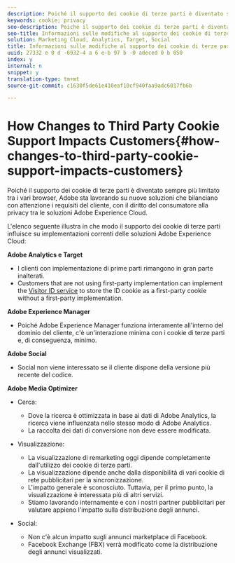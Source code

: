 ```yaml
---
description: Poiché il supporto dei cookie di terze parti è diventato sempre più limitato tra i vari browser, Adobe sta lavorando su nuove soluzioni che bilanciano con attenzione i requisiti del cliente, con il diritto del consumatore alla privacy tra le soluzioni Adobe Experience Cloud.
keywords: cookie; privacy
seo-description: Poiché il supporto dei cookie di terze parti è diventato sempre più limitato tra i vari browser, Adobe sta lavorando su nuove soluzioni che bilanciano con attenzione i requisiti del cliente, con il diritto del consumatore alla privacy tra le soluzioni Adobe Experience Cloud.
seo-title: Informazioni sulle modifiche al supporto dei cookie di terze parti influiscono sui clienti
solution: Marketing Cloud, Analytics, Target, Social
title: Informazioni sulle modifiche al supporto dei cookie di terze parti influiscono sui clienti
uuid: 27332 e 0 d -6932-4 a 6 e-b 97 b -0 adeced 0 b 050
index: y
internal: n
snippet: y
translation-type: tm+mt
source-git-commit: c1630f5de61e410eaf10cf940faa9adc6017fb6b

---
```



# How Changes to Third Party Cookie Support Impacts Customers{#how-changes-to-third-party-cookie-support-impacts-customers}

Poiché il supporto dei cookie di terze parti è diventato sempre più limitato tra i vari browser, Adobe sta lavorando su nuove soluzioni che bilanciano con attenzione i requisiti del cliente, con il diritto del consumatore alla privacy tra le soluzioni Adobe Experience Cloud.

L'elenco seguente illustra in che modo il supporto dei cookie di terze parti influisce su implementazioni correnti delle soluzioni Adobe Experience Cloud:

**Adobe Analytics e Target**

<!--
Test
-->

* I clienti con implementazione di prime parti rimangono in gran parte inalterati.
* Customers that are not using first-party implementation can implement the [Visitor ID service](https://marketing.adobe.com/resources/help/en_US/sc/implement/?f=visid_service) to store the ID cookie as a first-party cookie without a first-party implementation.

**Adobe Experience Manager**

* Poiché Adobe Experience Manager funziona interamente all'interno del dominio del cliente, c'è un'interazione minima con i cookie di terze parti e, di conseguenza, minimo.

**Adobe Social**

* Social non viene interessato se il cliente dispone della versione più recente del codice.

**Adobe Media Optimizer**

* Cerca:

   * Dove la ricerca è ottimizzata in base ai dati di Adobe Analytics, la ricerca viene influenzata nello stesso modo di Adobe Analytics.
   * La raccolta dei dati di conversione non deve essere modificata.

* Visualizzazione:

   * La visualizzazione di remarketing oggi dipende completamente dall'utilizzo dei cookie di terze parti.
   * La visualizzazione dipende anche dalla disponibilità di vari cookie di rete pubblicitari per la sincronizzazione.
   * L'impatto generale è sconosciuto. Tuttavia, per il primo punto, la visualizzazione è interessata più di altri servizi.
   * Stiamo lavorando internamente e con i nostri partner pubblicitari per valutare appieno l'impatto sulla distribuzione degli annunci.

* Social:

   * Non c'è alcun impatto sugli annunci marketplace di Facebook.
   * Facebook Exchange (FBX) verrà modificato come la distribuzione degli annunci visualizzati.

